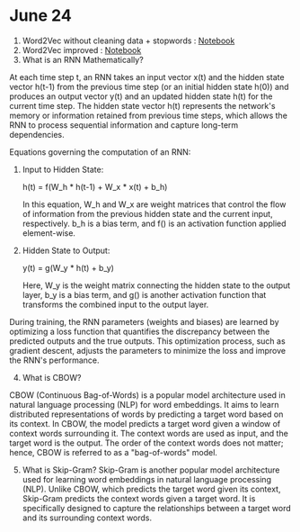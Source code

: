 # June 24

1. Word2Vec without cleaning data + stopwords : [Notebook](/week-3/20-newsgroup-classification/20-newsgroup-word2vec.ipynb)
2. Word2Vec improved : [Notebook](/week-3/20-newsgroup-classification/20_newsgroup_word2vec_improved.ipynb)
3. What is an RNN Mathematically?

At each time step t, an RNN takes an input vector x(t) and the hidden state vector h(t-1) from the previous time step (or an initial hidden state h(0)) and produces an output vector y(t) and an updated hidden state h(t) for the current time step. The hidden state vector h(t) represents the network's memory or information retained from previous time steps, which allows the RNN to process sequential information and capture long-term dependencies.

Equations governing the computation of an RNN:
  1. Input to Hidden State:
     
     h(t) = f(W_h * h(t-1) + W_x * x(t) + b_h)
     
     In this equation, W_h and W_x are weight matrices that control the flow of information from the previous hidden state and the current input, respectively. b_h is a bias term, and f() is an activation function applied element-wise.
  2. Hidden State to Output:
     
     y(t) = g(W_y * h(t) + b_y)
     
     Here, W_y is the weight matrix connecting the hidden state to the output layer, b_y is a bias term, and g() is another activation function that transforms the combined input to the output layer.

During training, the RNN parameters (weights and biases) are learned by optimizing a loss function that quantifies the discrepancy between the predicted outputs and the true outputs. This optimization process, such as gradient descent, adjusts the parameters to minimize the loss and improve the RNN's performance.

4. What is CBOW?

CBOW (Continuous Bag-of-Words) is a popular model architecture used in natural language processing (NLP) for word embeddings. It aims to learn distributed representations of words by predicting a target word based on its context. In CBOW, the model predicts a target word given a window of context words surrounding it. The context words are used as input, and the target word is the output. The order of the context words does not matter; hence, CBOW is referred to as a "bag-of-words" model.

5. What is Skip-Gram?
Skip-Gram is another popular model architecture used for learning word embeddings in natural language processing (NLP). Unlike CBOW, which predicts the target word given its context, Skip-Gram predicts the context words given a target word. It is specifically designed to capture the relationships between a target word and its surrounding context words.
